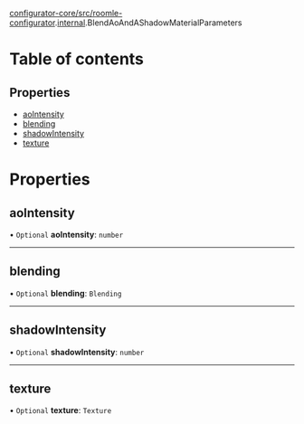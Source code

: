 [configurator-core/src/roomle-configurator](../modules/configurator_core_src_roomle_configurator.md).[internal](../modules/configurator_core_src_roomle_configurator._internal_.md).BlendAoAndAShadowMaterialParameters

# Table of contents

## Properties

- [aoIntensity](configurator_core_src_roomle_configurator._internal_.BlendAoAndAShadowMaterialParameters.md#aointensity)
- [blending](configurator_core_src_roomle_configurator._internal_.BlendAoAndAShadowMaterialParameters.md#blending)
- [shadowIntensity](configurator_core_src_roomle_configurator._internal_.BlendAoAndAShadowMaterialParameters.md#shadowintensity)
- [texture](configurator_core_src_roomle_configurator._internal_.BlendAoAndAShadowMaterialParameters.md#texture)

# Properties

## aoIntensity

• `Optional` **aoIntensity**: `number`

___

## blending

• `Optional` **blending**: `Blending`

___

## shadowIntensity

• `Optional` **shadowIntensity**: `number`

___

## texture

• `Optional` **texture**: `Texture`
